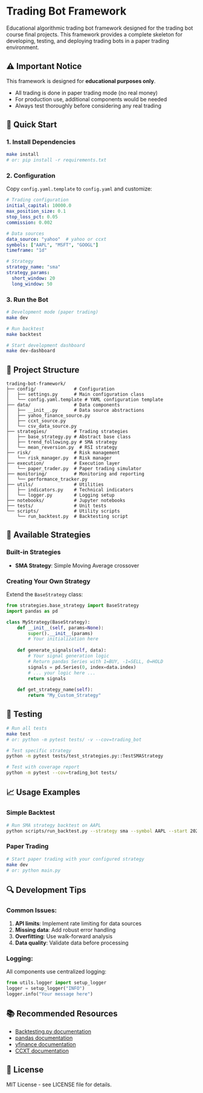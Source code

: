 # Trading Bot Framework

Educational algorithmic trading bot framework designed for the trading bot course final projects. This framework provides a complete skeleton for developing, testing, and deploying trading bots in a paper trading environment.

## ⚠️ Important Notice
This framework is designed for **educational purposes only**.
- All trading is done in paper trading mode (no real money)
- For production use, additional components would be needed
- Always test thoroughly before considering any real trading

## 🚀 Quick Start

### 1. Install Dependencies
```bash
make install
# or: pip install -r requirements.txt
```

### 2. Configuration
Copy `config.yaml.template` to `config.yaml` and customize:

```yaml
# Trading configuration
initial_capital: 10000.0
max_position_size: 0.1
stop_loss_pct: 0.05
commission: 0.002

# Data sources
data_source: "yahoo"  # yahoo or ccxt
symbols: ["AAPL", "MSFT", "GOOGL"]
timeframe: "1d"

# Strategy
strategy_name: "sma"
strategy_params:
  short_window: 20
  long_window: 50
```

### 3. Run the Bot

```bash
# Development mode (paper trading)
make dev

# Run backtest
make backtest

# Start development dashboard
make dev-dashboard
```

## 📁 Project Structure

```
trading-bot-framework/
├── config/              # Configuration
│   ├── settings.py      # Main configuration class
│   └── config.yaml.template # YAML configuration template
├── data/                # Data components
│   ├── __init__.py      # Data source abstractions
│   ├── yahoo_finance_source.py
│   ├── ccxt_source.py
│   └── csv_data_source.py
├── strategies/          # Trading strategies
│   ├── base_strategy.py # Abstract base class
│   ├── trend_following.py # SMA strategy
│   └── mean_reversion.py  # RSI strategy
├── risk/                # Risk management
│   └── risk_manager.py  # Risk manager
├── execution/           # Execution layer
│   └── paper_trader.py  # Paper trading simulator
├── monitoring/          # Monitoring and reporting
│   └── performance_tracker.py
├── utils/               # Utilities
│   ├── indicators.py    # Technical indicators
│   └── logger.py        # Logging setup
├── notebooks/           # Jupyter notebooks
├── tests/               # Unit tests
└── scripts/             # Utility scripts
    └── run_backtest.py  # Backtesting script
```

## 🔧 Available Strategies

### Built-in Strategies
- **SMA Strategy**: Simple Moving Average crossover

### Creating Your Own Strategy

Extend the `BaseStrategy` class:

```python
from strategies.base_strategy import BaseStrategy
import pandas as pd

class MyStrategy(BaseStrategy):
    def __init__(self, params=None):
        super().__init__(params)
        # Your initialization here
    
    def generate_signals(self, data):
        # Your signal generation logic
        # Return pandas Series with 1=BUY, -1=SELL, 0=HOLD
        signals = pd.Series(0, index=data.index)
        # ... your logic here ...
        return signals
    
    def get_strategy_name(self):
        return "My_Custom_Strategy"
```

## 🧪 Testing

```bash
# Run all tests
make test
# or: python -m pytest tests/ -v --cov=trading_bot

# Test specific strategy
python -m pytest tests/test_strategies.py::TestSMAStrategy

# Test with coverage report
python -m pytest --cov=trading_bot tests/
```

## 📈 Usage Examples

### Simple Backtest
```bash
# Run SMA strategy backtest on AAPL
python scripts/run_backtest.py --strategy sma --symbol AAPL --start 2022-01-01 --end 2023-12-31
```

### Paper Trading
```bash
# Start paper trading with your configured strategy
make dev
# or: python main.py
```

## 🔍 Development Tips

### Common Issues:
1. **API limits**: Implement rate limiting for data sources
2. **Missing data**: Add robust error handling
3. **Overfitting**: Use walk-forward analysis
4. **Data quality**: Validate data before processing

### Logging:
All components use centralized logging:
```python
from utils.logger import setup_logger
logger = setup_logger("INFO")
logger.info("Your message here")
```

## 📚 Recommended Resources

- [Backtesting.py documentation](https://kernc.github.io/backtesting.py/)
- [pandas documentation](https://pandas.pydata.org/docs/)
- [yfinance documentation](https://pypi.org/project/yfinance/)
- [CCXT documentation](https://docs.ccxt.com/)

## 📄 License

MIT License - see LICENSE file for details.